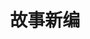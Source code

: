 ---
title: "故事新编"
description: "带刀的文笔，带疯的灵魂。"
image: "luxun.jpeg"
style:
    background: "#2a9d8f"
    color: "#fff"
---